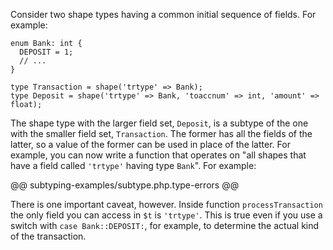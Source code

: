 Consider two shape types having a common initial sequence of fields. For example:

```
enum Bank: int {
  DEPOSIT = 1;
  // ...
}

type Transaction = shape('trtype' => Bank);
type Deposit = shape('trtype' => Bank, 'toaccnum' => int, 'amount' => float);
```
The shape type with the larger field set, `Deposit`, is a subtype of the one with the smaller field set, `Transaction`. The former has all the fields of the latter, so a value of the former can be used in place of the latter. For example, you can now write a function that operates on "all shapes that have a field called `'trtype'` having type `Bank`". For example:

@@ subtyping-examples/subtype.php.type-errors @@

There is one important caveat, however. Inside function `processTransaction` the only field you can access in `$t` is `'trtype'`. This is true even if you use a switch with `case Bank::DEPOSIT:`, for example, to determine the actual kind of the transaction.
